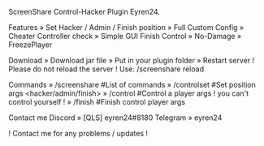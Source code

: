 
ScreenShare
Control-Hacker Plugin Eyren24.

Features
» Set Hacker / Admin / Finish position
 » Full Custom Config
 » Cheater Controller check
 » Simple GUI Finish Control
 » No-Damage
 » FreezePlayer

Download
» Download jar file
 » Put in your plugin folder
 » Restart server
! Please do not reload the server ! Use: /screenshare reload

Commands
  » /screenshare  #List of commands
  » /controlset  #Set position args <hacker/admin/finish>
  » /control  #Control a player args <playerName> ! you can't control yourself !
  » /finish  #Finish control player args <playerName>


Contact me
  Discord » [QLS] eyren24#8180
  Telegram » eyren24

! Contact me for any problems / updates !
